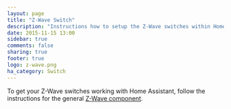 ```yaml
---
layout: page
title: "Z-Wave Switch"
description: "Instructions how to setup the Z-Wave switches within Home Assistant."
date: 2015-11-15 13:00
sidebar: true
comments: false
sharing: true
footer: true
logo: z-wave.png
ha_category: Switch
---
```


To get your Z-Wave switches working with Home Assistant, follow the instructions for the general [Z-Wave component](/components/zwave/).
